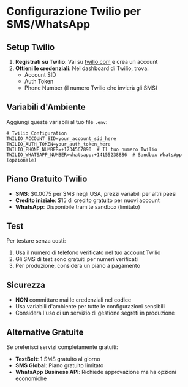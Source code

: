 # Configurazione Twilio per SMS/WhatsApp

## Setup Twilio

1. **Registrati su Twilio**: Vai su [twilio.com](https://www.twilio.com) e crea un account
2. **Ottieni le credenziali**: Nel dashboard di Twilio, trova:
   - Account SID
   - Auth Token
   - Phone Number (il numero Twilio che invierà gli SMS)

## Variabili d'Ambiente

Aggiungi queste variabili al tuo file `.env`:

```env
# Twilio Configuration
TWILIO_ACCOUNT_SID=your_account_sid_here
TWILIO_AUTH_TOKEN=your_auth_token_here
TWILIO_PHONE_NUMBER=+1234567890  # Il tuo numero Twilio
TWILIO_WHATSAPP_NUMBER=whatsapp:+14155238886  # Sandbox WhatsApp (opzionale)
```

## Piano Gratuito Twilio

- **SMS**: $0.0075 per SMS negli USA, prezzi variabili per altri paesi
- **Credito iniziale**: $15 di credito gratuito per nuovi account
- **WhatsApp**: Disponibile tramite sandbox (limitato)

## Test

Per testare senza costi:
1. Usa il numero di telefono verificato nel tuo account Twilio
2. Gli SMS di test sono gratuiti per numeri verificati
3. Per produzione, considera un piano a pagamento

## Sicurezza

- **NON** committare mai le credenziali nel codice
- Usa variabili d'ambiente per tutte le configurazioni sensibili
- Considera l'uso di un servizio di gestione segreti in produzione

## Alternative Gratuite

Se preferisci servizi completamente gratuiti:
- **TextBelt**: 1 SMS gratuito al giorno
- **SMS Global**: Piano gratuito limitato
- **WhatsApp Business API**: Richiede approvazione ma ha opzioni economiche
